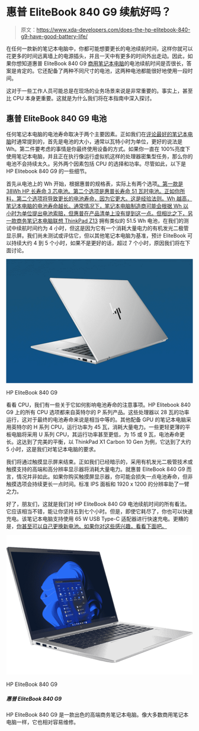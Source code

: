 # 惠普 EliteBook 840 G9 续航好吗？

> 原文：<https://www.xda-developers.com/does-the-hp-elitebook-840-g9-have-good-battery-life/>

在任何一款新的笔记本电脑中，你都可能想要更长的电池续航时间，这样你就可以花更多的时间远离墙上的电源插头，并且一天中有更多的时间外出走动。因此，如果你想知道惠普 EliteBook 840 G9 [商用笔记本电脑](https://www.xda-developers.com/best-business-laptops/)的电池续航时间是否很长，答案是肯定的。它还配备了两种不同尺寸的电池，这两种电池都能很好地使用一段时间。

这对于一些工作人员可能总是在现场的业务场景来说是非常重要的。事实上，甚至比 CPU 本身更重要。这就是为什么我们将在本指南中深入探讨。

## 惠普 EliteBook 840 G9 电池

任何笔记本电脑的电池寿命取决于两个主要因素。正如我们在[评论最好的笔记本电脑](https://www.xda-developers.com/best-hp-laptops/)时通常提到的，首先是电池的大小，通常以瓦特小时为单位，更好的说法是 Wh。第二件要考虑的事情是你最终使用设备的方式。如果你一直在 100%亮度下使用笔记本电脑，并且正在执行像运行虚拟机这样的处理器密集型任务，那么你的电池不会持续太久。另外两个因素包括 CPU 的选择和功率。尽管如此，以下是 HP Elitebook 840 G9 的一些细节。

首先从电池上的 Wh 开始，根据惠普的规格表，实际上有两个选项[。第一款是 38Wh HP 长寿命 3 芯电池。第二个选项是惠普长寿命 51 瓦时电池。正如你所料，第二个选项将导致更长的电池寿命，因为它更大。这是经验法则。Wh 越高，笔记本电脑的电池寿命越长。通常情况下，笔记本电脑制造商可能会根据 Wh 以小时为单位提出电池索赔，但惠普在产品清单上没有提到这一点。但相比之下，另一款商务笔记本电脑](https://www8.hp.com/h20195/v2/GetDocument.aspx?docname=c08114578)[联想 ThinkPad Z13](https://www.xda-developers.com/lenovo-thinkpad-z13-review/) 拥有类似的 51.5 Wh 电池，在我们的测试中续航时间约为 4 小时，但这是因为它有一个消耗大量电力的有机发光二极管显示屏。我们尚未测试或评估它，但以其他笔记本电脑为基准，预计 EliteBook 可以持续大约 4 到 5 个小时，如果不是更好的话，超过 7 个小时，原因我们将在下面讨论。

 <picture>![The HP EliteBook 840 G9 is a premium business laptop with high-end specs and a clean design that's great for office use. It also supports 5G or LTE so you can work from anywhere.](img/b54cd662c1c9a848c1c72899dbde59c4.png)</picture> 

HP EliteBook 840 G9

看看 CPU，我们有一些关于它如何影响电池寿命的注意事项。HP Elitebook 840 G9 上的所有 CPU 选项都来自英特尔的 P 系列产品。这些处理器以 28 瓦的功率运行，这对于最终的电池寿命来说是相当中等的。其他配备 GPU 的笔记本电脑采用英特尔的 H 系列 CPU，运行功率为 45 瓦，消耗大量电力。一些更轻更薄的平板电脑将采用 U 系列 CPU，其运行功率甚至更低，为 15 或 9 瓦，电池寿命更长。这达到了完美的平衡，以 ThinkPad X1 Carbon 10 Gen 为例，它达到了大约 5 小时，这是我们对笔记本电脑的要求。

我们将通过触摸显示屏来结束。正如我们已经暗示的，采用有机发光二极管技术或触摸支持的高端和高分辨率显示器将消耗大量电力。就惠普 EliteBook 840 G9 而言，情况并非如此。如果你购买触摸屏显示器，你可能会损失一点电池寿命，但非触摸选项会持续更长一点时间。标准 IPS 面板和 1920 x 1200 的分辨率助了一臂之力。

好了，朋友们，这就是我们对 HP EliteBook 840 G9 电池续航时间的所有看法。它应该相当不错，能让你坚持五到七个小时。但是，即使它耗尽了，你也可以快速充电。该笔记本电脑支持使用 65 W USB Type-C 适配器进行快速充电。更糟的是，[你甚至可以自己更换新电池。如果你对这些感兴趣，看看下面吧。](https://www.xda-developers.com/replace-battery-hp-elitebook-840-g9/)

 <picture>![The HP EliteBook 840 G9 is a 14-inch laptop powered by Intel P-series processors and featuring a sleek subdued design.](img/0c6f5495e5032546b5781ad41df89f5b.png)</picture> 

HP EliteBook 840 G9

##### 惠普 EliteBook 840 G9

HP EliteBook 840 G9 是一款出色的高端商务笔记本电脑。像大多数商用笔记本电脑一样，它也相对容易维修。